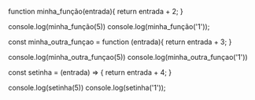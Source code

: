 function minha_função(entrada){
  return entrada + 2;
}

console.log(minha_função(5))
console.log(minha_função('1'));

const minha_outra_funçao = function (entrada){
  return entrada + 3;
}

console.log(minha_outra_funçao(5))
console.log(minha_outra_funçao('1'))

const setinha = (entrada) => {
  return entrada + 4;
}

console.log(setinha(5))
console.log(setinha('1'));
